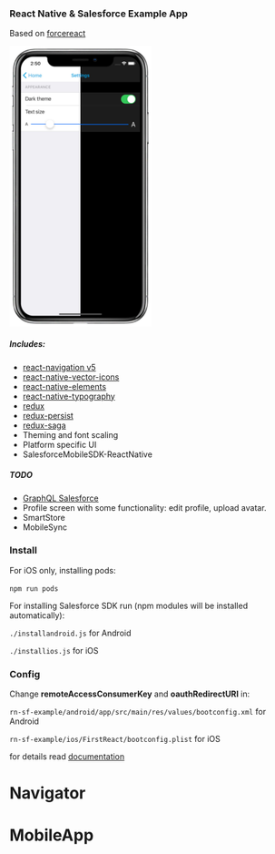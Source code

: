 ### React Native & Salesforce Example App
Based on [forcereact](https://www.npmjs.com/package/forcereact)

<img src="https://github.com/alex-shattu/rn-sf-example/raw/master/screenshots/ios-settings.jpg" alt="React Native Salesforce Example App" width="250">

##### Includes:

- [react-navigation v5](https://www.npmjs.com/package/react-navigation)
- [react-native-vector-icons](https://www.npmjs.com/package/react-native-vector-icons)
- [react-native-elements](https://www.npmjs.com/package/react-native-elements)
- [react-native-typography](https://github.com/hectahertz/react-native-typography)
- [redux](https://github.com/reduxjs/redux)
- [redux-persist](https://github.com/rt2zz/redux-persist)
- [redux-saga](https://github.com/redux-saga/redux-saga)
- Theming and font scaling
- Platform specific UI
- SalesforceMobileSDK-ReactNative


##### TODO
- [GraphQL Salesforce](https://appexchange.salesforce.com/appxListingDetail?listingId=a0N3A00000G0l6nUAB)
- Profile screen with some functionality: edit profile, upload avatar.
- SmartStore
- MobileSync

### Install

For iOS only, installing pods:

`npm run pods`

For installing Salesforce SDK run (npm modules will be installed automatically):

`./installandroid.js` for Android

`./installios.js` for iOS

### Config
Change **remoteAccessConsumerKey** and **oauthRedirectURI** in:

`rn-sf-example/android/app/src/main/res/values/bootconfig.xml` for Android

`rn-sf-example/ios/FirstReact/bootconfig.plist` for iOS

for details read [documentation](http://rajaraodv.github.io/salesforce-react-native-tutorial/mobile-sdk-react-native-adding-connected-app.html)


# Navigator
# MobileApp
